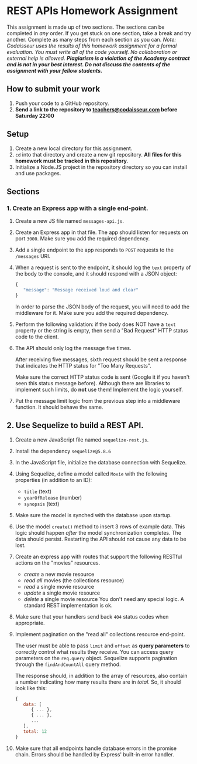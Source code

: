 # REST APIs Homework Assignment
This assignment is made up of two sections.
The sections can be completed in _any_ order.
If you get stuck on one section, take a break and try another.
Complete as many steps from each section as you can.
_Note: Codaisseur uses the results of this homework assignment for a formal evaluation.
You must write all of the code yourself.
No collaboration or external help is allowed.
**Plagiarism is a violation of the Academy contract and is not in your best interest.
Do not discuss the contents of the assignment with your fellow students.**_
## How to submit your work
1. Push your code to a GitHub repository.
1. **Send a link to the repository to teachers@codaisseur.com before Saturday 22:00**
## Setup
1. Create a new local directory for this assignment.
1. `cd` into that directory and create a new git repository.
**All files for this homework must be tracked in this repository**.
1. Initialize a Node.JS project in the repository directory so you can install and use packages.
## Sections
### 1. Create an Express app with a single end-point. 
1. Create a new JS file named `messages-api.js`.
1. Create an Express app in that file.
The app should listen for requests on port `3000`.
Make sure you add the required dependency.
1. Add a single endpoint to the app responds to `POST` requests to the `/messages` URI.
1. When a request is sent to the endpoint, it should log the `text` property of the body to the console, and it should respond with a JSON object:
   ```javascript
   {
      "message": "Message received loud and clear"
   }
   ```
   
   In order to parse the JSON body of the request, you will need to add the middleware for it.
Make sure you add the required dependency.
1. Perform the following validation: if the body does NOT have a `text` property or the string is empty, then send a "Bad Request" HTTP status code to the client.
1. The API should only log the message five times.
   
   After receiving five messages, sixth request should be sent a response that indicates the HTTP status for "Too Many Requests".
   
   Make sure the correct HTTP status code is sent (Google it if you haven't seen this status message before).
   Although there are libraries to implement such limits, do **not** use them! Implement the logic yourself.
1. Put the message limit logic from the previous step into a middleware function. It should behave the same.
## 2. Use Sequelize to build a REST API.
1. Create a new JavaScript file named `sequelize-rest.js`.
1. Install the dependency `sequelize@5.8.6`
1. In the JavaScript file, initialize the database connection with Sequelize.
1. Using Sequelize, define a model called `Movie` with the following properties (in addition to an ID):
   - `title` (text)
   - `yearOfRelease` (number)
   - `synopsis` (text)
1. Make sure the model is synched with the database upon startup.
1. Use the model `create()` method to insert 3 rows of example data. This logic should happen _after_ the model synchronization completes. The data should persist. Restarting the API should not cause any data to be lost.
1. Create an express app with routes that support the following RESTful actions on the "movies" resources.
   - _create_ a new movie resource
   - _read all_ movies (the collections resource)
   - _read_ a single movie resource
   - _update_ a single movie resource
   - _delete_ a single movie resource
   You don't need any special logic.
   A standard REST implementation is ok.
1. Make sure that your handlers send back `404` status codes when appropriate.
1. Implement pagination on the "read all" collections resource end-point.
   
   The user must be able to pass `limit` and `offset` as **query parameters** to correctly control what results they receive. You can access query parameters on the `req.query` object. Sequelize supports pagination through the `findAndCountAll` query method.
   
   The response should, in addition to the array of resources, also contain a number indicating how many results there are in _total_. So, it should look like this:
   ```javascript
   {
      data: [
         { ... },
         { ... },
         ...
      ],
      total: 12
   }
   ```
1. Make sure that all endpoints handle database errors in the promise chain. Errors should be handled by Express' built-in error handler.
